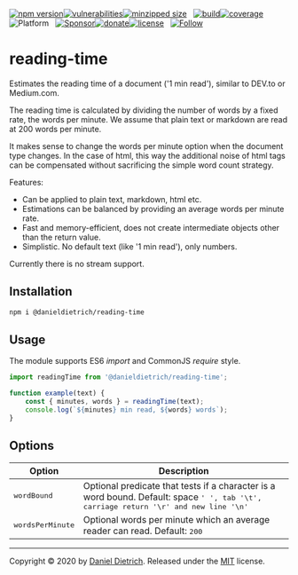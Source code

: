 [![npm version](https://img.shields.io/npm/v/@danieldietrich/reading-time?logo=npm&style=flat-square)](https://www.npmjs.com/package/@danieldietrich/reading-time/)[![vulnerabilities](https://img.shields.io/snyk/vulnerabilities/npm/@danieldietrich/reading-time?style=flat-square)](https://snyk.io/test/npm/@danieldietrich/reading-time)[![minzipped size](https://img.shields.io/bundlephobia/minzip/@danieldietrich/reading-time?style=flat-square)](https://bundlephobia.com/result?p=@danieldietrich/reading-time@latest)
&nbsp;
[![build](https://img.shields.io/travis/danieldietrich/reading-time?logo=github&style=flat-square)](https://travis-ci.org/danieldietrich/reading-time/)[![coverage](https://img.shields.io/codecov/c/github/danieldietrich/reading-time?style=flat-square)](https://codecov.io/gh/danieldietrich/reading-time/)
&nbsp;
![Platform](https://img.shields.io/badge/platform-Node%20v10%20+%20Browser%20%28ES6%2fES2015%29-decc47?logo=TypeScript&style=flat-square)
&nbsp;
[![Sponsor](https://img.shields.io/badge/GitHub-💖Sponsors-b5b7b9?logo=github&style=flat-square)](https://github.com/sponsors/danieldietrich)[![donate](https://img.shields.io/badge/Donate-PayPal-blue.svg?style=flat-square)](https://paypal.me/danieldietrich13)[![license](https://img.shields.io/github/license/danieldietrich/reading-time?style=flat-square)](https://opensource.org/licenses/MIT/)
&nbsp;
[![Follow](https://img.shields.io/twitter/follow/danieldietrich?label=Follow&style=social)](https://twitter.com/danieldietrich/)

# reading-time

Estimates the reading time of a document ('1 min read'), similar to DEV.to or Medium.com.

The reading time is calculated by dividing the number of words by a fixed rate, the words per minute. We assume that plain text or markdown are read at 200 words per minute.

It makes sense to change the words per minute option when the document type changes. In the case of html, this way the additional noise of html tags can be compensated without sacrificing the simple word count strategy.

Features:

* Can be applied to plain text, markdown, html etc.
* Estimations can be balanced by providing an average words per minute rate.
* Fast and memory-efficient, does not create intermediate objects other than the return value.
* Simplistic. No default text (like '1 min read'), only numbers.

Currently there is no stream support.

## Installation

```bash
npm i @danieldietrich/reading-time
```

## Usage

The module supports ES6 _import_ and CommonJS _require_ style.

```ts
import readingTime from '@danieldietrich/reading-time';

function example(text) {
    const { minutes, words } = readingTime(text);
    console.log(`${minutes} min read, ${words} words`);
}
```

## Options

| Option | Description |
| -- | -- |
| <tt>wordBound</tt> | Optional predicate that tests if a character is a word bound. Default: space <tt>' '<tt>, tab <tt>'\t'</tt>, carriage return <tt>'\r'</tt> and new line <tt>'\n'</tt> |
| <tt>wordsPerMinute</tt> | Optional words per minute which an average reader can read. Default: <tt>200</tt> |

---

Copyright &copy; 2020 by [Daniel Dietrich](cafebab3@gmail.com). Released under the [MIT](https://opensource.org/licenses/MIT/) license.